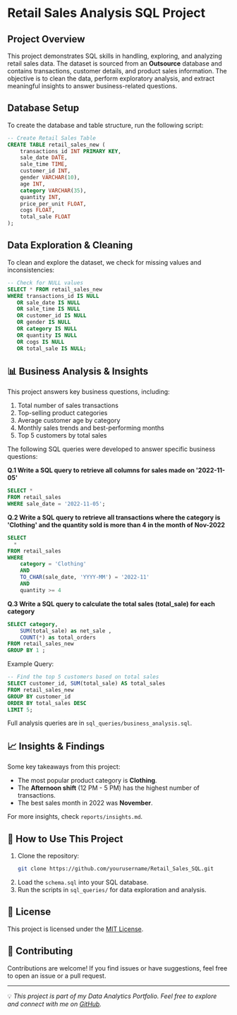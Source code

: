 # Retail Sales Analysis SQL Project

## Project Overview
This project demonstrates SQL skills in handling, exploring, and analyzing retail sales data. The dataset is sourced from an **Outsource** database and contains transactions, customer details, and product sales information. The objective is to clean the data, perform exploratory analysis, and extract meaningful insights to answer business-related questions.

## Database Setup
To create the database and table structure, run the following script:
```sql
-- Create Retail Sales Table
CREATE TABLE retail_sales_new (
    transactions_id INT PRIMARY KEY,
    sale_date DATE,
    sale_time TIME,
    customer_id INT,
    gender VARCHAR(10),
    age INT,
    category VARCHAR(35),
    quantity INT,
    price_per_unit FLOAT,
    cogs FLOAT,
    total_sale FLOAT
);
```

##  Data Exploration & Cleaning
To clean and explore the dataset, we check for missing values and inconsistencies:
```sql
-- Check for NULL values
SELECT * FROM retail_sales_new
WHERE transactions_id IS NULL
   OR sale_date IS NULL
   OR sale_time IS NULL
   OR customer_id IS NULL
   OR gender IS NULL
   OR category IS NULL
   OR quantity IS NULL
   OR cogs IS NULL
   OR total_sale IS NULL;
```

## 📊 Business Analysis & Insights
This project answers key business questions, including:
1. Total number of sales transactions
2. Top-selling product categories
3. Average customer age by category
4. Monthly sales trends and best-performing months
5. Top 5 customers by total sales

The following SQL queries were developed to answer specific business questions:

**Q.1 Write a SQL query to retrieve all columns for sales made on '2022-11-05'**
```sql
SELECT *
FROM retail_sales
WHERE sale_date = '2022-11-05';
```

**Q.2 Write a SQL query to retrieve all transactions where the category is 'Clothing' and the quantity sold is more than 4 in the month of Nov-2022**
```sql
SELECT 
  *
FROM retail_sales
WHERE 
    category = 'Clothing'
    AND 
    TO_CHAR(sale_date, 'YYYY-MM') = '2022-11'
    AND
    quantity >= 4
```
**Q.3 Write a SQL query to calculate the total sales (total_sale) for each category**
```sql
SELECT category, 
	SUM(total_sale) as net_sale ,
	COUNT(*) as total_orders
FROM retail_sales_new
GROUP BY 1 ;
```

Example Query:
```sql
-- Find the top 5 customers based on total sales
SELECT customer_id, SUM(total_sale) AS total_sales
FROM retail_sales_new
GROUP BY customer_id
ORDER BY total_sales DESC
LIMIT 5;
```
Full analysis queries are in `sql_queries/business_analysis.sql`.

## 📈 Insights & Findings
Some key takeaways from this project:
- The most popular product category is **Clothing**.
- The **Afternoon shift** (12 PM - 5 PM) has the highest number of transactions.
- The best sales month in 2022 was **November**.

For more insights, check `reports/insights.md`.

## 🚀 How to Use This Project
1. Clone the repository:
   ```sh
   git clone https://github.com/yourusername/Retail_Sales_SQL.git
   ```
2. Load the `schema.sql` into your SQL database.
3. Run the scripts in `sql_queries/` for data exploration and analysis.

## 📜 License
This project is licensed under the [MIT License](LICENSE).

## 🤝 Contributing
Contributions are welcome! If you find issues or have suggestions, feel free to open an issue or a pull request.

---
💡 *This project is part of my Data Analytics Portfolio. Feel free to explore and connect with me on [GitHub](https://github.com/yourusername).*

